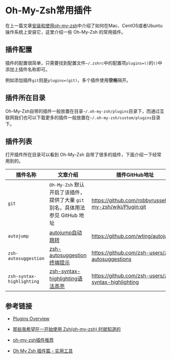 # Oh-My-Zsh常用插件

在上一篇文章[安装和使用oh-my-zsh](/others/install-and-use-oh-my-zsh.md)中介绍了如何在Mac、CentOS或者Ubuntu操作系统上安装它，这里介绍一些 Oh-My-Zsh 的常用插件。

## 插件配置

插件的配置很简单，只需要找到配置文件`~/.zshrc`中的配置项`plugins=()`的`()`中添加上插件名称即可。

例如添加插件`git`则是`plugins=(git)`，多个插件使用**空格**隔开。

## 插件所在目录

Oh-My-Zsh自带的插件一般放置在目录`~/.oh-my-zsh/plugins`目录下，而通过互联网我们也可以下载更多的插件一般放置在`~/.oh-my-zsh/custom/plugins`目录下。

## 插件列表

打开插件所在目录可以看到 Oh-My-Zsh 自带了很多的插件，下面介绍一下经常用到的。

插件名称 | 文章介绍 | 插件GitHub地址
---- | ---- | ----
`git` | `Oh-My-Zsh` 默认开启了该插件，提供了大量 `git` 别名，具体用法参见 GitHub 地址 | https://github.com/robbyrussell/oh-my-zsh/wiki/Plugin:git
 `autojump` | [autojump自动跳转](/others/how-to-use-autojump-plugin.md) | https://github.com/wting/autojump
 `zsh-autosuggestion` | [zsh-autosuggestion终端提示](/others/how-to-use-zsh-autosuggestion-plugin.md) | https://github.com/zsh-users/zsh-autosuggestions
 `zsh-syntax-highlighting` | [zsh-syntax-highlighting语法高亮](/others/how-to-use-zsh-syntax-highlighting-plugin.md) | https://github.com/zsh-users/zsh-syntax-highlighting


## 参考链接

- [Plugins Overview](https://github.com/robbyrussell/oh-my-zsh/wiki/Plugins-Overview)

- [那些我希望在一开始使用 Zsh(oh-my-zsh) 时就知道的](https://segmentfault.com/a/1190000002658335)

- [oh-my-zsh插件推荐](https://www.jianshu.com/p/9189eac3e52d)

- [Oh My Zsh 插件篇 - 实用工具](https://swiftcafe.io/2015/12/04/omz-plugin/)
